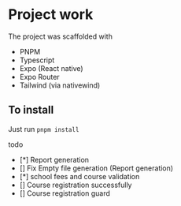 # Project work

The project was scaffolded with

- PNPM
- Typescript
- Expo (React native)
- Expo Router
- Tailwind (via nativewind)

## To install

Just run
`pnpm install`

todo

- [*] Report generation
- [] Fix Empty file generation (Report generation)
- [*] school fees and course validation
- [] Course registration successfully
- [] Course registration guard
